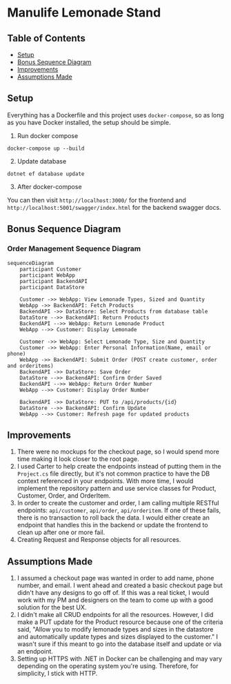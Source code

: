 # Manulife Lemonade Stand

## Table of Contents
- [Setup](#setup)
- [Bonus Sequence Diagram](#bonus-sequence-diagram)
- [Improvements](#improvements)
- [Assumptions Made](#assumptions-made)

## Setup

Everything has a Dockerfile and this project uses `docker-compose`, so as long as you have Docker installed, the setup should be simple.

1. Run docker compose

```
docker-compose up --build
```

2. Update database

```
dotnet ef database update
```

3. After docker-compose

You can then visit `http://localhost:3000/` for the frontend
and `http://localhost:5001/swagger/index.html` for the backend swagger docs.

## Bonus Sequence Diagram

### Order Management Sequence Diagram

```mermaid
sequenceDiagram
    participant Customer
    participant WebApp
    participant BackendAPI
    participant DataStore

    Customer ->> WebApp: View Lemonade Types, Sized and Quantity
    WebApp ->> BackendAPI: Fetch Products
    BackendAPI ->> DataStore: Select Products from database table
    DataStore -->> BackendAPI: Return Products
    BackendAPI -->> WebApp: Return Lemonade Product
    WebApp -->> Customer: Display Lemonade 

    Customer ->> WebApp: Select Lemonade Type, Size and Quantity
    Customer ->> WebApp: Enter Personal Information(Name, email or phone)
    WebApp ->> BackendAPI: Submit Order (POST create customer, order and orderitems)
    BackendAPI ->> DataStore: Save Order
    DataStore -->> BackendAPI: Confirm Order Saved
    BackendAPI -->> WebApp: Return Order Number
    WebApp -->> Customer: Display Order Number

    BackendAPI ->> DataStore: PUT to /api/products/{id}
    DataStore -->> BackendAPI: Confirm Update
    WebApp -->> Customer: Refresh page for updated products
```

## Improvements

1. There were no mockups for the checkout page, so I would spend more time making it look closer to the root page.
2. I used Carter to help create the endpoints instead of putting them in the `Project.cs` file directly, but it's not common practice to have the DB context referenced in your endpoints. With more time, I would implement the repository pattern and use service classes for Product, Customer, Order, and OrderItem.
3. In order to create the customer and order, I am calling multiple RESTful endpoints: `api/customer`, `api/order`, `api/orderitem`. If one of these fails, there is no transaction to roll back the data. I would either create an endpoint that handles this in the backend or update the frontend to clean up after one or more fail.
4. Creating Request and Response objects for all resources.

## Assumptions Made

1. I assumed a checkout page was wanted in order to add name, phone number, and email. I went ahead and created a basic checkout page but didn't have any designs to go off of. If this was a real ticket, I would work with my PM and designers on the team to come up with a good solution for the best UX.
2. I didn't make all CRUD endpoints for all the resources. However, I did make a PUT update for the Product resource because one of the criteria said, "Allow you to modify lemonade types and sizes in the datastore and automatically update types and sizes displayed to the customer." I wasn't sure if this meant to go into the database itself and update or via an endpoint.
3. Setting up HTTPS with .NET in Docker can be challenging and may vary depending on the operating system you're using. Therefore, for simplicity, I stick with HTTP.

